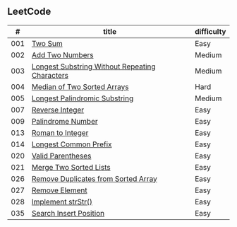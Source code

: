 LeetCode
---------

| # |  title  |  difficulty  |
|---|---------|--------------|
| 001 |[Two Sum](https://leetcode.com/problems/two-sum/description/) | Easy |
| 002 |[Add Two Numbers](https://leetcode.com/problems/add-two-numbers/description/) | Medium |
| 003 |[Longest Substring Without Repeating Characters](https://leetcode.com/problems/longest-substring-without-repeating-characters/description/) | Medium |
| 004 |[Median of Two Sorted Arrays](https://leetcode.com/problems/median-of-two-sorted-arrays/description/) | Hard |
| 005 | [Longest Palindromic Substring](https://leetcode.com/problems/longest-palindromic-substring/description/) | Medium |
| 007 | [Reverse Integer](https://leetcode.com/problems/reverse-integer/description/) | Easy |
| 009 | [Palindrome Number](https://leetcode.com/problems/palindrome-number/description/) | Easy |
| 013 | [Roman to Integer](https://leetcode.com/problems/roman-to-integer/description/) | Easy |
| 014 | [Longest Common Prefix](https://leetcode.com/problems/longest-common-prefix/description/) | Easy |
| 020 | [Valid Parentheses](https://leetcode.com/problems/valid-parentheses/description/) | Easy |
| 021 | [Merge Two Sorted Lists](https://leetcode.com/problems/merge-two-sorted-lists/description/) | Easy |
| 026 | [Remove Duplicates from Sorted Array](https://leetcode.com/problems/remove-duplicates-from-sorted-array/description/) | Easy |
| 027 | [Remove Element](https://leetcode.com/problems/remove-element/description/) | Easy |
| 028 | [Implement strStr()](https://leetcode.com/problems/implement-strstr/description/) | Easy |
| 035 | [Search Insert Position](https://leetcode.com/problems/search-insert-position/description/) | Easy |
